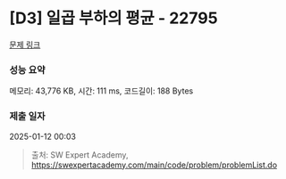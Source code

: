 # [D3] 일곱 부하의 평균 - 22795 

[문제 링크](https://swexpertacademy.com/main/code/problem/problemDetail.do?contestProbId=AZND_Dyq8SUDFAWB) 

### 성능 요약

메모리: 43,776 KB, 시간: 111 ms, 코드길이: 188 Bytes

### 제출 일자

2025-01-12 00:03



> 출처: SW Expert Academy, https://swexpertacademy.com/main/code/problem/problemList.do